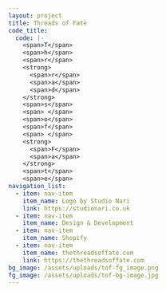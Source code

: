```yaml
---
layout: project
title: Threads of Fate
code_title:
  code: |-
    <span>T</span>
    <span>h</span>
    <span>r</span>
    <strong>
      <span>r</span>
      <span>a</span>
      <span>d</span>
    </strong>
    <span>s</span>
    <span> </span>
    <span>o</span>
    <span>f</span>
    <span> </span>
    <strong>
      <span>F</span>
      <span>a</span>
    </strong>
    <span>t</span>
    <span>e</span>
navigation_list:
  - item: nav-item
    item_name: Logo by Studio Nari
    link: https://studionari.co.uk
  - item: nav-item
    item_name: Design & Development
  - item: nav-item
    item_name: Shopify
  - item: nav-item
    item_name: thethreadsoffate.com
    link: https://thethreadsoffate.com
bg_image: /assets/uploads/tof-fg_image.png
fg_image: /assets/uploads/tof-bg-image.jpg
---
```

